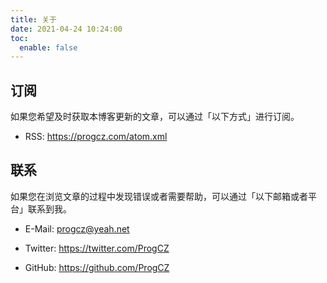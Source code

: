 ```yaml
---
title: 关于
date: 2021-04-24 10:24:00
toc:
  enable: false
---
```


## 订阅

如果您希望及时获取本博客更新的文章，可以通过「以下方式」进行订阅。

- RSS: <https://progcz.com/atom.xml>

## 联系

如果您在浏览文章的过程中发现错误或者需要帮助，可以通过「以下邮箱或者平台」联系到我。

- E-Mail: [progcz@yeah.net](mailto:progcz@yeah.net)

- Twitter: <https://twitter.com/ProgCZ>

- GitHub: <https://github.com/ProgCZ>
